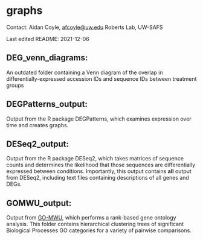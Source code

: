 # graphs

Contact: Aidan Coyle, afcoyle@uw.edu
Roberts Lab, UW-SAFS

Last edited README: 2021-12-06

## DEG_venn_diagrams:

An outdated folder containing a Venn diagram of the overlap in differentially-expressed accession IDs and sequence IDs between treatment groups

## DEGPatterns_output:
Output from the R package DEGPatterns, which examines expression over time and creates graphs.

## DESeq2_output:

Output from the R package DESeq2, which takes matrices of sequence counts and determines the likelihood that those sequences are differentially expressed between conditions. Importantly, this output contains **all** output from DESeq2, including text files containing descriptions of all genes and DEGs.

## GOMWU_output:

Output from [GO-MWU](https://github.com/z0on/GO_MWU), which performs a rank-based gene ontology analysis. This folder contains hierarchical clustering trees of significant Biological Processes GO categories for a variety of pairwise comparisons.